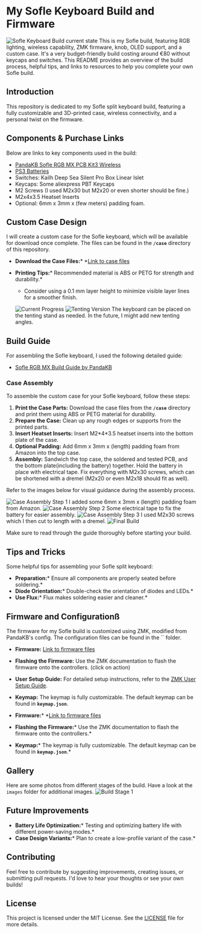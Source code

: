 # My Sofle Keyboard Build and Firmware

![Sofle Keyboard Build current state](images/buildF.jpeg)
This is my Sofle build, featuring RGB lighting, wireless capability, ZMK firmware, knob, OLED support, and a custom case. It's a very budget-friendly build costing around €80 without keycaps and switches. This README provides an overview of the build process, helpful tips, and links to resources to help you complete your own Sofle build.

## Introduction

This repository is dedicated to my Sofle split keyboard build, featuring a fully customizable and 3D-printed case, wireless connectivity, and a personal twist on the firmware.

## Components & Purchase Links

Below are links to key components used in the build:

- [PandaKB Sofle RGB MX PCB Kit3 Wireless](https://pandakb.com/products/pcb-kit/sofle-rgb-mx-pcb-kit/)
- [PS3 Batteries](https://amzn.eu/d/dv2OsZh)
- Switches: Kailh Deep Sea Silent Pro Box Linear Islet
- Keycaps: Some aliexpress PBT Keycaps
- M2 Screws (I used M2x30 but M2x20 or even shorter should be fine.)
- M2x4x3.5 Heatset Inserts
- Optional: 6mm x 3mm x (few meters) padding foam.

## Custom Case Design

I will create a custom case for the Sofle keyboard, which will be available for download once complete. The files can be found in the **`/case`** directory of this repository.

- **Download the Case Files:**\* \*[Link to case files](/case)
- **Printing Tips:**\* Recommended material is ABS or PETG for strength and durability.\*

  - Consider using a 0.1 mm layer height to minimize visible layer lines for a smoother finish.

  ![Current Progress](images/image_WIP_Case.png)
  ![Tenting Version](images/schematic_with_tenting.png)
  The keyboard can be placed on the tenting stand as needed. In the future, I might add new tenting angles.

## Build Guide

For assembling the Sofle keyboard, I used the following detailed guide:

- [Sofle RGB MX Build Guide by PandaKB](https://pandakb.com/build-guides/sofle-rgb-mx-build-guide/?spm=a2g0s.imconversation.0.0.f3a23e5fCfvQAx)

### Case Assembly

To assemble the custom case for your Sofle keyboard, follow these steps:

1. **Print the Case Parts:** Download the case files from the **`/case`** directory and print them using ABS or PETG material for durability.
2. **Prepare the Case:** Clean up any rough edges or supports from the printed parts.
3. **Insert Heatset Inserts:** Insert M2\*4\*3.5 heatset inserts into the bottom plate of the case.
4. **Optional Padding:** Add 6mm x 3mm x (length) padding foam from Amazon into the top case.
5. **Assembly:** Sandwich the top case, the soldered and tested PCB, and the bottom plate(including the battery) together. Hold the battery in place with electrical tape. Fix everything with M2x30 screws, which can be shortened with a dremel (M2x20 or even M2x18 should fit as well).

Refer to the images below for visual guidance during the assembly process.

![Case Assembly Step 1](images/build1.jpeg)
I added some 6mm x 3mm x (length) padding foam from Amazon.
![Case Assembly Step 2](images/build2.jpeg)
Some electrical tape to fix the battery for easier assembly.
![Case Assembly Step 3](images/build3.jpeg)
I used M2x30 screws which I then cut to length with a dremel.
![Final Build](images/buildF.jpeg)

Make sure to read through the guide thoroughly before starting your build.

## Tips and Tricks

Some helpful tips for assembling your Sofle split keyboard:

- **Preparation:**\* Ensure all components are properly seated before soldering.\*
- **Diode Orientation:**\* Double-check the orientation of diodes and LEDs.\*
- **Use Flux:**\* Flux makes soldering easier and cleaner.\*

## Firmware and Configurationß

The firmware for my Sofle build is customized using ZMK, modified from PandaKB's config. The configuration files can be found in the \`\` folder.

- **Firmware:** [Link to firmware files](/firmware)

- **Flashing the Firmware:** Use the ZMK documentation to flash the firmware onto the controllers. (click on action)

- **User Setup Guide:** For detailed setup instructions, refer to the [ZMK User Setup Guide](https://zmk.dev/docs/user-setup).

- **Keymap:** The keymap is fully customizable. The default keymap can be found in **`keymap.json`**.

- **Firmware:**\* \*[Link to firmware files](/firmware)

- **Flashing the Firmware:**\* Use the ZMK documentation to flash the firmware onto the controllers.\*

- **Keymap:**\* The keymap is fully customizable. The default keymap can be found in **`keymap.json`**.\*

## Gallery

Here are some photos from different stages of the build. Have a look at the `images` folder for additional images.
![Build Stage 1](images/1D9D5923-53C0-4D88-AE8C-32B3E13EC2B7.jpeg)

## Future Improvements

- **Battery Life Optimization:**\* Testing and optimizing battery life with different power-saving modes.\*
- **Case Design Variants:**\* Plan to create a low-profile variant of the case.\*

## Contributing

Feel free to contribute by suggesting improvements, creating issues, or submitting pull requests. I'd love to hear your thoughts or see your own builds!

## License

This project is licensed under the MIT License. See the [LICENSE](LICENSE) file for more details.
